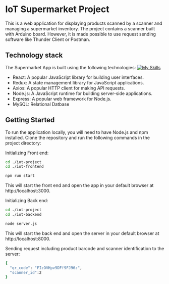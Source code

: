 # IoT Supermarket Project
This is a web application for displaying products scanned by a scanner and managing a supermarket inventory.
The project contains a scanner built with Arduino board. However, it is made possible to use request sending software like Thunder Client or Postman. 

## Technology stack
The Supermarket App is built using the following technologies:
[![My Skills](https://skillicons.dev/icons?i=js,mysql,nodejs,react,css,docker)](https://skillicons.dev)
- React: A popular JavaScript library for building user interfaces.
- Redux: A state management library for JavaScript applications.
- Axios: A popular HTTP client for making API requests.
- Node.js: A JavaScript runtime for building server-side applications.
- Express: A popular web framework for Node.js.
- MySQL: Relational Datbase 

## Getting Started
To run the application locally, you will need to have Node.js and npm installed. Clone the repository and run the following commands in the project directory:

Initializing Front end:
```bash
cd ./iot-project
cd ./iot-frontend

npm run start
```
This will start the front end and open the app in your default browser at http://localhost:3000.

Initializing Back end:
```bash
cd ./iot-project
cd ./iot-backend

node server.js
```
This will start the back end and open the server in your default browser at http://localhost:8000.

Sending request including product barcode and scanner identification to the server:
```bash
{
  "qr_code": "FIzOVHpv9DFf9FJ96z",
  "scanner_id":2
}
```
